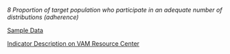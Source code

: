 *8 Proportion of target population who participate in an adequate number of distributions (adherence)*

[Sample Data](https://github.com/WFP-VAM/RAMResourcesScripts/blob/dev/Static/Nut_CRF_8_Sample_Survey/Nutrition_module_NutProg_submodule_RepeatNutProg.csv)

[Indicator Description on VAM Resource Center](https://www.tutorialsandyou.com/markdown/ 'Learn Markdown')
